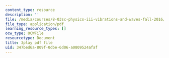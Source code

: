 ```yaml
---
content_type: resource
description: ''
file: /media/courses/8-03sc-physics-iii-vibrations-and-waves-fall-2016/347bed6a809f0dbe6d06a0809524afaf_Dlhma3z57SA.pdf
file_type: application/pdf
learning_resource_types: []
ocw_type: OCWFile
resourcetype: Document
title: 3play pdf file
uid: 347bed6a-809f-0dbe-6d06-a0809524afaf
---
```

